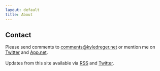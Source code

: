 ```yaml
---
layout: default
title: About
---
```

## Contact
Please send comments to [comments@kyledreger.net](mailto:comments@kyledreger.net) or mention me on [Twitter](http://twitter.com/kyledreger) and [App.net](http://alpha.app.net/kyledreger).
<br><br>
Updates from this site available via [RSS](/atom.xml) and [Twitter](http://twitter.com/kyledregernet).